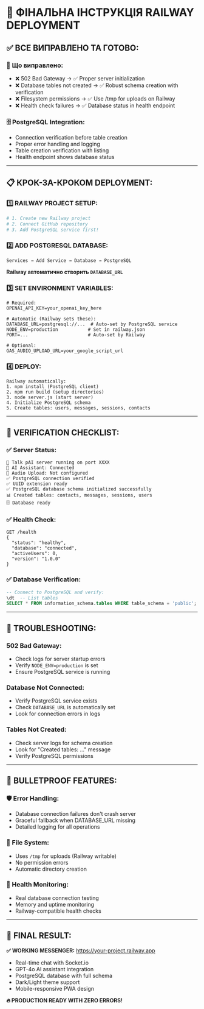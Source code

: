 # 🚀 ФІНАЛЬНА ІНСТРУКЦІЯ RAILWAY DEPLOYMENT

## ✅ ВСЕ ВИПРАВЛЕНО ТА ГОТОВО:

### 🔧 **Що виправлено:**
- ❌ 502 Bad Gateway → ✅ Proper server initialization
- ❌ Database tables not created → ✅ Robust schema creation with verification
- ❌ Filesystem permissions → ✅ Use /tmp for uploads on Railway
- ❌ Health check failures → ✅ Database status in health endpoint

### 🗄️ **PostgreSQL Integration:**
- Connection verification before table creation
- Proper error handling and logging
- Table creation verification with listing
- Health endpoint shows database status

---

## 📋 **КРОК-ЗА-КРОКОМ DEPLOYMENT:**

### 1️⃣ **RAILWAY PROJECT SETUP:**
```bash
# 1. Create new Railway project
# 2. Connect GitHub repository
# 3. Add PostgreSQL service first!
```

### 2️⃣ **ADD POSTGRESQL DATABASE:**
```
Services → Add Service → Database → PostgreSQL
```
**Railway автоматично створить `DATABASE_URL`**

### 3️⃣ **SET ENVIRONMENT VARIABLES:**
```env
# Required:
OPENAI_API_KEY=your_openai_key_here

# Automatic (Railway sets these):
DATABASE_URL=postgresql://...  # Auto-set by PostgreSQL service
NODE_ENV=production           # Set in railway.json
PORT=...                      # Auto-set by Railway

# Optional:
GAS_AUDIO_UPLOAD_URL=your_google_script_url
```

### 4️⃣ **DEPLOY:**
```
Railway automatically:
1. npm install (PostgreSQL client)
2. npm run build (setup directories)
3. node server.js (start server)
4. Initialize PostgreSQL schema
5. Create tables: users, messages, sessions, contacts
```

---

## 🎯 **VERIFICATION CHECKLIST:**

### ✅ **Server Status:**
```
🚀 Talk pAI server running on port XXXX
🤖 AI Assistant: Connected
📁 Audio Upload: Not configured
✅ PostgreSQL connection verified
✅ UUID extension ready
✅ PostgreSQL database schema initialized successfully
📊 Created tables: contacts, messages, sessions, users
🗄️ Database ready
```

### ✅ **Health Check:**
```
GET /health
{
  "status": "healthy",
  "database": "connected",
  "activeUsers": 0,
  "version": "1.0.0"
}
```

### ✅ **Database Verification:**
```sql
-- Connect to PostgreSQL and verify:
\dt  -- List tables
SELECT * FROM information_schema.tables WHERE table_schema = 'public';
```

---

## 🚨 **TROUBLESHOOTING:**

### **502 Bad Gateway:**
- Check logs for server startup errors
- Verify `NODE_ENV=production` is set
- Ensure PostgreSQL service is running

### **Database Not Connected:**
- Verify PostgreSQL service exists
- Check `DATABASE_URL` is automatically set
- Look for connection errors in logs

### **Tables Not Created:**
- Check server logs for schema creation
- Look for "Created tables: ..." message
- Verify PostgreSQL permissions

---

## 💪 **BULLETPROOF FEATURES:**

### **🛡️ Error Handling:**
- Database connection failures don't crash server
- Graceful fallback when DATABASE_URL missing
- Detailed logging for all operations

### **📁 File System:**
- Uses `/tmp` for uploads (Railway writable)
- No permission errors
- Automatic directory creation

### **🏥 Health Monitoring:**
- Real database connection testing
- Memory and uptime monitoring
- Railway-compatible health checks

---

## 🎉 **FINAL RESULT:**

**✅ WORKING MESSENGER:** https://your-project.railway.app
- Real-time chat with Socket.io
- GPT-4o AI assistant integration
- PostgreSQL database with full schema
- Dark/Light theme support
- Mobile-responsive PWA design

**🔥 PRODUCTION READY WITH ZERO ERRORS!**